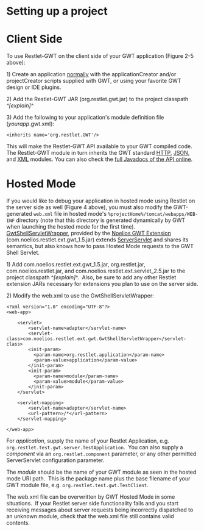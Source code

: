 Setting up a project
====================

Client Side
===========

To use Restlet-GWT on the client side of your GWT application (Figure
2-5 above):

​1) Create an application
[normally](http://web.archive.org/web/20100429055116/http://code.google.com/webtoolkit/gettingstarted.html)
with the applicationCreator and/or projectCreator scripts supplied with
GWT, or using your favorite GWT design or IDE plugins.

​2) Add the Restlet-GWT JAR (org.restlet.gwt.jar) to the project
classpath *^[explain]^*

​3) Add the following to your application's module definition file
(*yourapp*.gwt.xml):

    <inherits name='org.restlet.GWT'/>

This will make the Restlet-GWT API available to your GWT compiled code. 
The Restlet-GWT module in turn inherits the GWT standard
[HTTP](http://web.archive.org/web/20100429055116/http://google-web-toolkit.googlecode.com/svn/javadoc/1.4/com/google/gwt/http/client/package-summary.html),
[JSON](http://web.archive.org/web/20100429055116/http://google-web-toolkit.googlecode.com/svn/javadoc/1.4/com/google/gwt/json/client/package-summary.html),
and
[XML](http://web.archive.org/web/20100429055116/http://google-web-toolkit.googlecode.com/svn/javadoc/1.4/com/google/gwt/xml/client/package-summary.html)
modules. You can also check the [full Javadocs of the API
online](http://web.archive.org/web/20100429055116/http://www.restlet.org/documentation/snapshot/gwt/).

Hosted Mode
===========

If you would like to debug your application in hosted mode using Restlet
on the server side as well (Figure 4 above), you must also modify the
GWT-generated `web.xml` file in hosted mode's
`%projectHome%/tomcat/webapps/WEB-INF` directory (note that this
directory is generated dynamically by GWT when launching the hosted mode
for the first time). 
[GwtShellServletWrapper](http://web.archive.org/web/20100429055116/http://www.restlet.org/documentation/snapshot/ext/com/noelios/restlet/ext/gwt/GwtShellServletWrapper.html),
provided by the [Noelios GWT
Extension](http://web.archive.org/web/20100429055116/http://www.restlet.org/documentation/snapshot/ext/com/noelios/restlet/ext/gwt/package-summary.html)
(com.noelios.restlet.ext.gwt\_1.5.jar) extends
[ServerServlet](http://web.archive.org/web/20100429055116/http://www.restlet.org/documentation/snapshot/ext/com/noelios/restlet/ext/servlet/ServerServlet.html)
and shares its semantics, but also knows how to pass Hosted Mode
requests to the GWT Shell Servlet.

​1) Add com.noelios.restlet.ext.gwt\_1.5.jar, org.restlet.jar,
com.noelios.restlet.jar, and com.noelios.restlet.ext.servlet\_2.5.jar to
the project classpath ^*[explain]*^.  Also, be sure to add any other
Restlet extension JARs necessary for extensions you plan to use on the
server side.

​2) Modify the web.xml to use the GwtShellServletWrapper:

    <?xml version="1.0" encoding="UTF-8"?>
    <web-app>

        <servlet>
            <servlet-name>adapter</servlet-name>
            <servlet-class>com.noelios.restlet.ext.gwt.GwtShellServletWrapper</servlet-class>
            <init-param>
              <param-name>org.restlet.application</param-name>
              <param-value>application</param-value>
            </init-param>
            <init-param>
              <param-name>module</param-name>
              <param-value>module</param-value>
            </init-param>
        </servlet>
        
        <servlet-mapping>
            <servlet-name>adapter</servlet-name>
            <url-pattern>/*</url-pattern>
        </servlet-mapping>

    </web-app>

For *application*, supply the name of your Restlet Application, e.g.
`org.restlet.test.gwt.server.TestApplication`.  You can also supply a
*component* via an `org.restlet.component` parameter, or any other
permitted ServerServlet configuration parameter.

The *module* should be the name of your GWT module as seen in the hosted
mode URI path.  This is the package name plus the base filename of your
GWT module file, e.g. `org.restlet.test.gwt.TestClient`.

The web.xml file can be overwritten by GWT Hosted Mode in some
situations.  If your Restlet server side functionality fails and you
start receiving messages about server requests being incorrectly
dispatched to an unknown module, check that the web.xml file still
contains valid contents.

